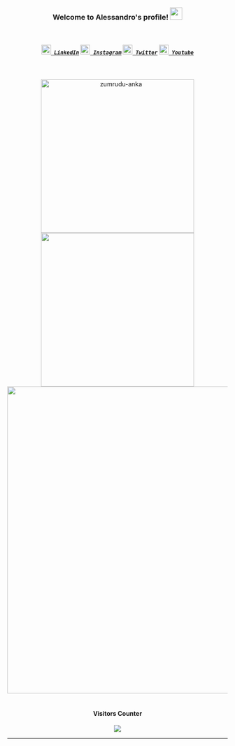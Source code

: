 
<h3 align="center">
  Welcome to Alessandro's profile!
  <img src="https://media.giphy.com/media/hvRJCLFzcasrR4ia7z/giphy.gif" width="28">
</h3>
<br>

<h5 align="center">
  <code><a href="https://www.linkedin.com/in/alessandro-buffoli/" title="LinkedIn Profile"><img width="22" src="images/linkedin.svg"> LinkedIn</a></code>
  <code><a href="https://www.instagram.com/alessandrobuffoli/" title="Instagram Profile"><img width="22" src="images/instagram.svg"> Instagram</a></code>
  <code><a href="https://twitter.com/Aleebuffoli" title="Instagram Profile"><img width="22" src="images/instagram.svg"> Twitter</a></code>
  <code><a href="https://www.youtube.com/alessandrobuffoli" title="Instagram Profile"><img width="22" src="images/instagram.svg"> Youtube</a></code>
</h5>
<br>


<p align=center>
  <div align=center>
    <a href="https://github.com/alebuffoli/github-readme-streak-stats" title="Go to Source">
      <img width=350 src="http://github-readme-streak-stats.herokuapp.com?user=alebuffoli&theme=react&date_format=j%20M%5B%20Y%5D&border=61dafb&hide_border=true" alt="zumrudu-anka" />
    </a>
    <a href="https://github.com/alebuffoli/github-readme-stats" title="Go to Source">
      <img width=350 src="https://github-readme-stats.vercel.app/api?username=alebuffoli&count_private=true&show_icons=true&border=61dafb&hide_border=true&theme=react" />
    </a>
  </div>
  <div align=center>
    <img width=700 src="https://activity-graph.herokuapp.com/graph?username=alebuffoli&theme=react-dark&bg_color=20232a&hide_border=true" />
  </div
</p>

<br>
<h4 align="center">Visitors Counter</h4>
<p align="center"> 
  <img src="https://profile-counter.glitch.me/alebuffoli/count.svg" />
</p>

<hr>
